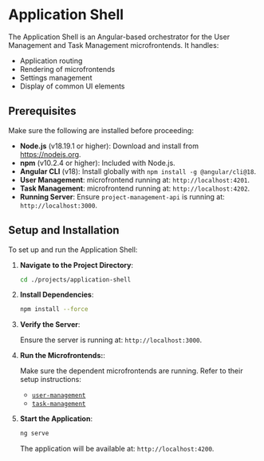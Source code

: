 # Application Shell

The Application Shell is an Angular-based orchestrator for the User Management and Task Management microfrontends. It handles:

- Application routing
- Rendering of microfrontends
- Settings management
- Display of common UI elements

## Prerequisites

Make sure the following are installed before proceeding:

- **Node.js** (v18.19.1 or higher): Download and install from https://nodejs.org.
- **npm** (v10.2.4 or higher): Included with Node.js.
- **Angular CLI** (v18): Install globally with `npm install -g @angular/cli@18`.
- **User Management**: microfrontend running at: `http://localhost:4201`.
- **Task Management**: microfrontend running at: `http://localhost:4202`.
- **Running Server**: Ensure `project-management-api` is running at: `http://localhost:3000`.

## Setup and Installation

To set up and run the Application Shell:

1. **Navigate to the Project Directory**:

   ```bash
   cd ./projects/application-shell
   ```

2. **Install Dependencies**:

   ```bash
   npm install --force
   ```

3. **Verify the Server**:

   Ensure the server is running at: `http://localhost:3000`.

4. **Run the Microfrontends:**:

   Make sure the dependent microfrontends are running. Refer to their setup instructions:

   - [`user-management`](../user-management)
   - [`task-management`](../task-management)

5. **Start the Application**:

   ```bash
   ng serve
   ```

   The application will be available at: `http://localhost:4200`.
